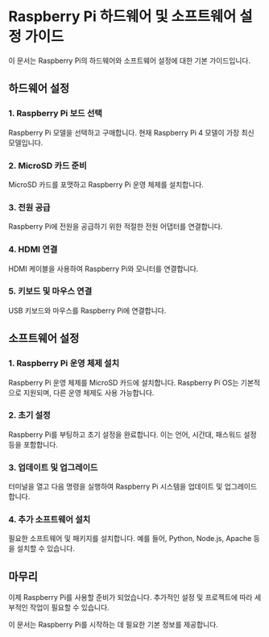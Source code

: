 # Raspberry Pi 하드웨어 및 소프트웨어 설정 가이드

이 문서는 Raspberry Pi의 하드웨어와 소프트웨어 설정에 대한 기본 가이드입니다.

## 하드웨어 설정

### 1. Raspberry Pi 보드 선택

Raspberry Pi 모델을 선택하고 구매합니다. 현재 Raspberry Pi 4 모델이 가장 최신 모델입니다.

### 2. MicroSD 카드 준비

MicroSD 카드를 포맷하고 Raspberry Pi 운영 체제를 설치합니다.

### 3. 전원 공급

Raspberry Pi에 전원을 공급하기 위한 적절한 전원 어댑터를 연결합니다.

### 4. HDMI 연결

HDMI 케이블을 사용하여 Raspberry Pi와 모니터를 연결합니다.

### 5. 키보드 및 마우스 연결

USB 키보드와 마우스를 Raspberry Pi에 연결합니다.

## 소프트웨어 설정

### 1. Raspberry Pi 운영 체제 설치

Raspberry Pi 운영 체제를 MicroSD 카드에 설치합니다. Raspberry Pi OS는 기본적으로 지원되며, 다른 운영 체제도 사용 가능합니다.

### 2. 초기 설정

Raspberry Pi를 부팅하고 초기 설정을 완료합니다. 이는 언어, 시간대, 패스워드 설정 등을 포함합니다.

### 3. 업데이트 및 업그레이드

터미널을 열고 다음 명령을 실행하여 Raspberry Pi 시스템을 업데이트 및 업그레이드합니다.


### 4. 추가 소프트웨어 설치

필요한 소프트웨어 및 패키지를 설치합니다. 예를 들어, Python, Node.js, Apache 등을 설치할 수 있습니다.

## 마무리

이제 Raspberry Pi를 사용할 준비가 되었습니다. 추가적인 설정 및 프로젝트에 따라 세부적인 작업이 필요할 수 있습니다.

이 문서는 Raspberry Pi를 시작하는 데 필요한 기본 정보를 제공합니다.


